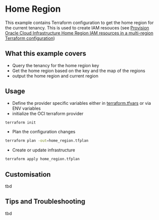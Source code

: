 # Home Region

This example contains Terraform configuration to get the home region for the current tenancy. This is used to create IAM resouces (see [Provision Oracle Cloud Infrastructure Home Region IAM resources in a multi-region Terraform configuration](https://medium.com/oracledevs/provision-oracle-cloud-infrastructure-home-region-iam-resources-in-a-multi-region-terraform-f997a00ae7ed))

## What this example covers

- Query the tenancy for the home region key
- Get the home region based on the key and the map of the regions
- output the home region and current region

## Usage

- Define the provider specific variables either in [terraform.tfvars](terraform.tfvars) or via ENV variables
- initialize the OCI terraform provider

```bash
terraform init
```

- Plan the configuration changes

```bash
terraform plan -out=home_region.tfplan
```

- Create or update infrastructure

```bash
terraform apply home_region.tfplan
```

## Customisation

tbd

## Tips and Troubleshooting

tbd
